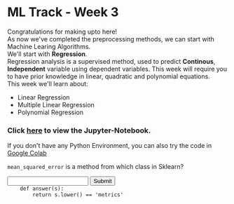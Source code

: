 # ML Track - Week 3
Congratulations for making upto here!  
As now we've completed the preprocessing methods, we can start with Machine Learing Algorithms.  
We'll start with **Regression**.  
Regression analysis is a supervised method, used to predict **Continous**, **Independent** variable using dependent variables. 
This week will require you to have prior knowledge in linear, quadratic and polynomial equations.  
This week we'll learn about: 

- Linear Regression
- Multiple Linear Regression
- Polynomial Regression

### Click [here](https://github.com/kabirnagpal/SoA-ML-14/blob/master/week%203.ipynb) to view the Jupyter-Notebook. 
If you don't have any Python Environment, you can also try the code in [Google Colab](https://colab.research.google.com/)

`mean_squared_error` is a method from which class in Sklearn?
<form method='POST'>  
  <input name='answer'>  
  <input type='submit' value='Submit'>  
  <code class='code_checker'>  
    def answer(s):  
        return s.lower() == 'metrics'  
  </code>  
</form>  
